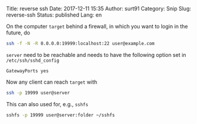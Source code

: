 Title: reverse ssh
Date: 2017-12-11 15:35
Author: surt91
Category: Snip
Slug: reverse-ssh
Status: published
Lang: en

On the computer `target` behind a firewall, in which you want to login in the
future, do

```bash
ssh -f -N -R 0.0.0.0:19999:localhost:22 user@example.com
```

`server` need to be reachable and needs to have the following option
set in `/etc/ssh/sshd_config`

```
GatewayPorts yes
```

Now any client can reach `target` with

```bash
ssh -p 19999 user@server
```

This can also used for, e.g., `sshfs`

```bash
sshfs -p 19999 user@server:folder ~/sshfs
```
